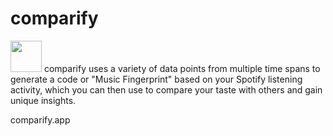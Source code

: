 # comparify

<img src="./img/logo.png" width="50px"/>
comparify uses a variety of data points from multiple time spans to generate a code or "Music Fingerprint" based on your Spotify listening activity, which you can then use to compare your taste with others and gain unique insights.

comparify.app
